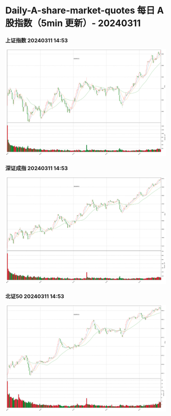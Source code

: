 
# Daily-A-share-market-quotes 每日 A 股指数（5min 更新）- 20240311

### 上证指数 20240311 14:53
![](./fig/2024/3/20240311-sh000001.png)

### 深证成指 20240311 14:53
![](./fig/2024/3/20240311-sz399001.png)

### 北证50 20240311 14:53
![](./fig/2024/3/20240311-bj899050.png)
